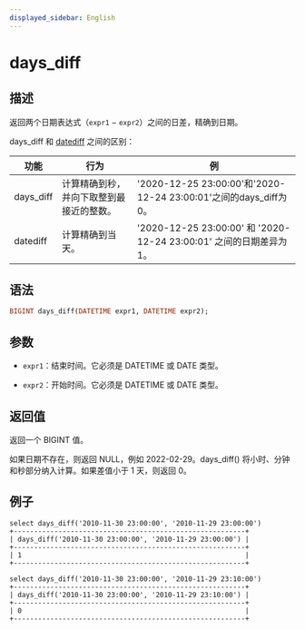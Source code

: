 ```yaml
---
displayed_sidebar: English
---
```


# days_diff

## 描述

返回两个日期表达式（`expr1` − `expr2`）之间的日差，精确到日期。

days_diff 和 [datediff](./datediff.md) 之间的区别：

| 功能 | 行为 | 例 |
| --- | --- | --- |
| days_diff | 计算精确到秒，并向下取整到最接近的整数。 | '2020-12-25 23:00:00'和'2020-12-24 23:00:01'之间的days_diff为0。 |
| datediff | 计算精确到当天。 | '2020-12-25 23:00:00' 和 '2020-12-24 23:00:01' 之间的日期差异为 1。 |

## 语法

```Haskell
BIGINT days_diff(DATETIME expr1, DATETIME expr2);
```

## 参数

- `expr1`：结束时间。它必须是 DATETIME 或 DATE 类型。

- `expr2`：开始时间。它必须是 DATETIME 或 DATE 类型。

## 返回值

返回一个 BIGINT 值。

如果日期不存在，则返回 NULL，例如 2022-02-29。days_diff() 将小时、分钟和秒部分纳入计算。如果差值小于 1 天，则返回 0。

## 例子

```Plain
select days_diff('2010-11-30 23:00:00', '2010-11-29 23:00:00')
+---------------------------------------------------------+
| days_diff('2010-11-30 23:00:00', '2010-11-29 23:00:00') |
+---------------------------------------------------------+
| 1                                                       |
+---------------------------------------------------------+

select days_diff('2010-11-30 23:00:00', '2010-11-29 23:10:00')
+---------------------------------------------------------+
| days_diff('2010-11-30 23:00:00', '2010-11-29 23:10:00') |
+---------------------------------------------------------+
| 0                                                       |
+---------------------------------------------------------+